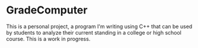 # GradeComputer
This is a personal project, a program I'm writing using C++ that can be used by students to analyze their current standing in a college or high school course. This is a work in progress.
